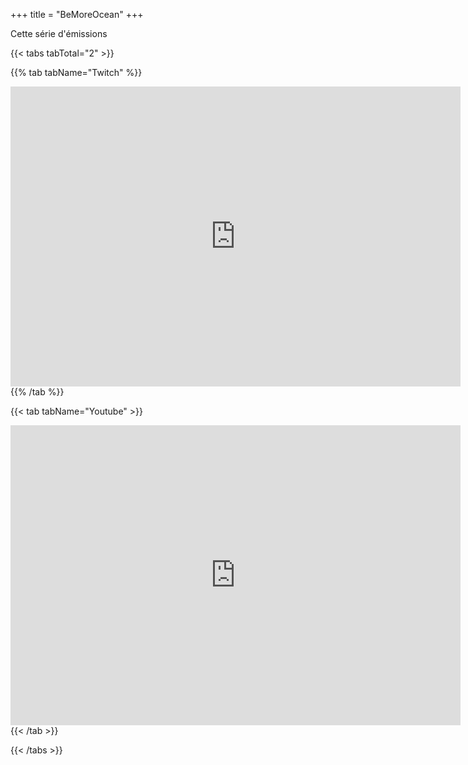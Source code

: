 +++
title = "BeMoreOcean"
+++

Cette série d'émissions

{{< tabs tabTotal="2" >}}

{{% tab tabName="Twitch" %}}
<iframe
  src="https://player.twitch.tv/?collection=ySLCiUx1Ahgzvg&parent=drgwel.com"
  height="480"
  width="720"
  frameborder="0"
  scrolling="no"
  allowfullscreen="false">
</iframe>
{{% /tab %}}

{{< tab tabName="Youtube" >}}
<iframe
  src="https://www.youtube.com/embed/videoseries?list=<PLAYLIST_ID>"
  width="720"
  height="480"
  frameborder="0"
  allow="accelerometer; autoplay; clipboard-write; encrypted-media; gyroscope; picture-in-picture"
  allowfullscreen>
</iframe>
{{< /tab >}}

{{< /tabs >}}